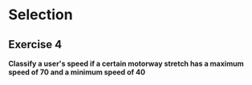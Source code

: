 # Selection
## Exercise 4

**Classify a user's speed if a certain motorway stretch has a maximum speed of 70 and a minimum speed of 40**